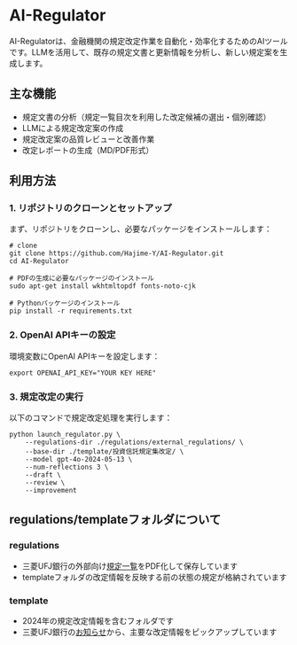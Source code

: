 # AI-Regulator

AI-Regulatorは、金融機関の規定改定作業を自動化・効率化するためのAIツールです。LLMを活用して、既存の規定文書と更新情報を分析し、新しい規定案を生成します。

## 主な機能
- 規定文書の分析（規定一覧目次を利用した改定候補の選出・個別確認）
- LLMによる規定改定案の作成
- 規定改定案の品質レビューと改善作業
- 改定レポートの生成（MD/PDF形式）

## 利用方法

### 1. リポジトリのクローンとセットアップ
まず、リポジトリをクローンし、必要なパッケージをインストールします：

```
# clone
git clone https://github.com/Hajime-Y/AI-Regulator.git
cd AI-Regulator

# PDFの生成に必要なパッケージのインストール
sudo apt-get install wkhtmltopdf fonts-noto-cjk

# Pythonパッケージのインストール
pip install -r requirements.txt
```

### 2. OpenAI APIキーの設定
環境変数にOpenAI APIキーを設定します：

```
export OPENAI_API_KEY="YOUR KEY HERE"
```

### 3. 規定改定の実行
以下のコマンドで規定改定処理を実行します：

```
python launch_regulator.py \
    --regulations-dir ./regulations/external_regulations/ \
    --base-dir ./template/投資信託規定集改定/ \
    --model gpt-4o-2024-05-13 \
    --num-reflections 3 \
    --draft \
    --review \
    --improvement
```

## regulations/templateフォルダについて

### regulations
- 三菱UFJ銀行の外部向け[規定一覧](https://www.bk.mufg.jp/regulation/index.html)をPDF化して保存しています
- templateフォルダの改定情報を反映する前の状態の規定が格納されています

### template
- 2024年の規定改定情報を含むフォルダです
- 三菱UFJ銀行の[お知らせ](https://www.bk.mufg.jp/info/sonota.html)から、主要な改定情報をピックアップしています